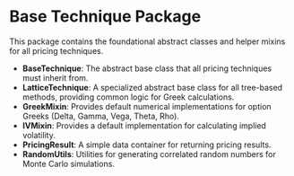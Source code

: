 # Base Technique Package

This package contains the foundational abstract classes and helper mixins for all pricing techniques.

-   **BaseTechnique**: The abstract base class that all pricing techniques must inherit from.
-   **LatticeTechnique**: A specialized abstract base class for all tree-based methods, providing common logic for Greek calculations.
-   **GreekMixin**: Provides default numerical implementations for option Greeks (Delta, Gamma, Vega, Theta, Rho).
-   **IVMixin**: Provides a default implementation for calculating implied volatility.
-   **PricingResult**: A simple data container for returning pricing results.
-   **RandomUtils**: Utilities for generating correlated random numbers for Monte Carlo simulations.